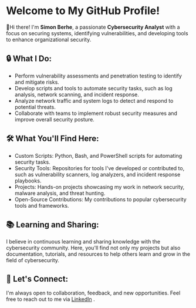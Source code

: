 # Welcome to My GitHub Profile!
👋Hi there! I'm **Simon Berhe**, a passionate **Cybersecurity Analyst** with a focus on securing systems, identifying 
    vulnerabilities, and developing tools to enhance organizational security.
## 🔒 What I Do:
- Perform vulnerability assessments and penetration testing to identify and mitigate risks.
- Develop scripts and tools to automate security tasks, such as log analysis, network scanning, and incident response.
- Analyze network traffic and system logs to detect and respond to potential threats.
- Collaborate with teams to implement robust security measures and improve overall security posture.
## 🛠️ What You'll Find Here:
- Custom Scripts: Python, Bash, and PowerShell scripts for automating security tasks.
- Security Tools: Repositories for tools I've developed or contributed to, such as vulnerability scanners, log analyzers,      and incident response playbooks.
- Projects: Hands-on projects showcasing my work in network security, malware analysis, and threat hunting.
- Open-Source Contributions: My contributions to popular cybersecurity tools and frameworks.
## 📚 Learning and Sharing:
   I believe in continuous learning and sharing knowledge with the cybersecurity community. Here, you'll find not only my       projects but also documentation, tutorials, and resources to help others learn and grow in the field of cybersecurity.
## 💬 Let's Connect:
I'm always open to collaboration, feedback, and new opportunities. Feel free to reach out to me via [LinkedIn](https://www.linkedin.com/in/simoncybersec/) .

  <!--
- 🔭 I’m currently working on ...I believe in continuous learning and sharing knowledge with the cybersecurity community. Here, you'll find not only my projects but also documentation, tutorials, and resources to help others learn and grow in the field of cybersecurity.
- 🌱 I’m currently learning ...
- 👯 I’m looking to collaborate on ..
I’m currently working on my ***portofolio***.

<!--
**simoncybersec/simoncybersec** is a ✨ _special_ ✨ repository because its `README.md` (this file) appears on your GitHub profile.

Here are some ideas to get you started:

- 🔭 I’m currently working on ...
- 🌱 I’m currently learning ...
- 👯 I’m looking to collaborate on ...
- 🤔 I’m looking for help with ...
- 💬 Ask me about ...
- 📫 How to reach me: ...
- 😄 Pronouns: ...
- ⚡ Fun fact: ...
-->
